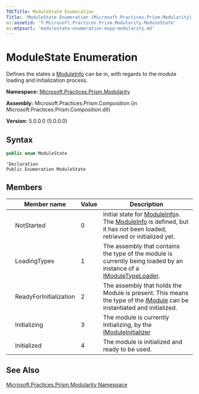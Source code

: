 ```yaml
---
TOCTitle: ModuleState Enumeration
Title: 'ModuleState Enumeration (Microsoft.Practices.Prism.Modularity)'
ms:assetid: 'T:Microsoft.Practices.Prism.Modularity.ModuleState'
ms:mtpsurl: 'modulestate-enumeration-mspp-modularity.md'
---
```



# ModuleState Enumeration

Defines the states a [ModuleInfo](/patterns-practices/reference/moduleinfo-class-mspp-modularity) can be in, with regards to the module loading and initialization process.

**Namespace:** [Microsoft.Practices.Prism.Modularity](/patterns-practices/reference/mspp-modularity-namespace)

**Assembly:** Microsoft.Practices.Prism.Composition (in Microsoft.Practices.Prism.Composition.dll)

**Version:** 5.0.0.0 (5.0.0.0)

## Syntax

```C#
public enum ModuleState
```

```VB
'Declaration
Public Enumeration ModuleState
```

## Members

| | Member name | Value | Description |
|---|---|---|---|
|     | NotStarted             | 0     | Initial state for [ModuleInfo](/patterns-practices/reference/moduleinfo-class-mspp-modularity)s. The [ModuleInfo](/patterns-practices/reference/moduleinfo-class-mspp-modularity) is defined, but it has not been loaded, retrieved or initialized yet. |
|     | LoadingTypes           | 1     | The assembly that contains the type of the module is currently being loaded by an instance of a [IModuleTypeLoader](/patterns-practices/reference/imoduletypeloader-interface-mspp-modularity).                                                                           |
|     | ReadyForInitialization | 2     | The assembly that holds the Module is present. This means the type of the [IModule](/patterns-practices/reference/imodule-interface-mspp-modularity) can be instantiated and initialized.                                                                                 |
|     | Initializing           | 3     | The module is currently Initializing, by the [IModuleInitializer](/patterns-practices/reference/imoduleinitializer-interface-mspp-modularity)                                                                                                                             |
|     | Initialized            | 4     | The module is initialized and ready to be used.                                                                                                                                                                                                                                     |

## See Also

[Microsoft.Practices.Prism.Modularity Namespace](/patterns-practices/reference/mspp-modularity-namespace)<br/>